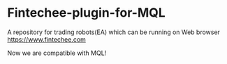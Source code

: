 # Fintechee-plugin-for-MQL

A repository for trading robots(EA) which can be running on Web browser https://www.fintechee.com

Now we are compatible with MQL!
